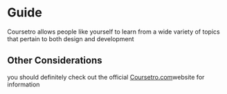 # Guide

Coursetro allows people like yourself to learn from a wide variety of topics that pertain to both design and development 
  

  ## Other Considerations 

  you should definitely check out the official [Coursetro.com](https://coursetro.com)website for information